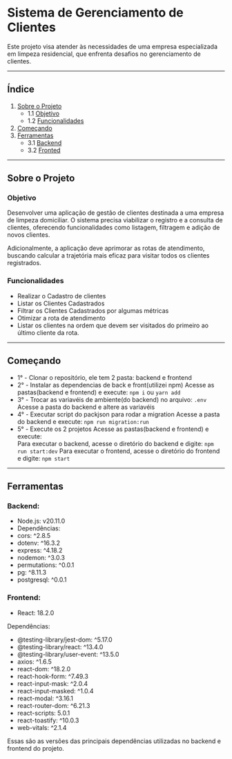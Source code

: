 # Sistema de Gerenciamento de Clientes

Este projeto visa atender às necessidades de uma empresa especializada em limpeza residencial, que enfrenta desafios no gerenciamento de clientes.

---

## Índice

1. [Sobre o Projeto](#sobre-o-projeto)
    - 1.1 [Objetivo](#objetivo)
    - 1.2 [Funcionalidades](#funcionalidades)
2. [Começando](#começando)
3. [Ferramentas](#ferramentas)
    - 3.1 [Backend](#backend)
    - 3.2 [Fronted](#frontend)


---

## Sobre o Projeto



### Objetivo

Desenvolver uma aplicação de gestão de clientes destinada a uma empresa de limpeza domiciliar. 
O sistema precisa viabilizar o registro e a consulta de clientes, oferecendo funcionalidades como listagem, filtragem e adição de novos clientes. 

Adicionalmente, 
a aplicação deve aprimorar as rotas de atendimento, buscando calcular a trajetória mais eficaz para visitar todos os clientes registrados.

### Funcionalidades

* Realizar o Cadastro de clientes
* Listar os Clientes Cadastrados
* Filtrar os Clientes Cadastrados por algumas métricas
* Otimizar a rota de atendimento
* Listar os clientes na ordem que devem ser visitados do primeiro ao último cliente da rota.

---

## Começando

* 1° - Clonar o repositório, ele tem 2 pasta: backend e frontend
* 2° - Instalar as dependencias de back e front(utilizei npm)
        Acesse as pastas(backend e frontend) e execute:
        ```npm i``` ou ```yarn add```
* 3° - Trocar as variavéis de ambiente(do backend) no arquivo: ```.env```
        Acesse a pasta do backend e altere as variavéis
* 4° - Executar script do packjson para rodar a migration
        Acesse a pasta do backend e execute: ```npm run migration:run```
* 5° - Execute os 2 projetos
        Acesse as pastas(backend e frontend) e execute:    
        Para executar o backend, acesse o diretório do backend e digite: ```npm run start:dev```
        Para executar o frontend, acesse o diretório do frontend e digite: ```npm start```
---

## Ferramentas

### Backend:

* Node.js: v20.11.0
* Dependências:
* cors: ^2.8.5
* dotenv: ^16.3.2
* express: ^4.18.2
* nodemon: ^3.0.3
* permutations: ^0.0.1
* pg: ^8.11.3
* postgresql: ^0.0.1

### Frontend:

* React: 18.2.0

Dependências:
* @testing-library/jest-dom: ^5.17.0
* @testing-library/react: ^13.4.0
* @testing-library/user-event: ^13.5.0
* axios: ^1.6.5
* react-dom: ^18.2.0
* react-hook-form: ^7.49.3
* react-input-mask: ^2.0.4
* react-input-masked: ^1.0.4
* react-modal: ^3.16.1
* react-router-dom: ^6.21.3
* react-scripts: 5.0.1
* react-toastify: ^10.0.3
* web-vitals: ^2.1.4

Essas são as versões das principais dependências utilizadas no backend e frontend do projeto.
